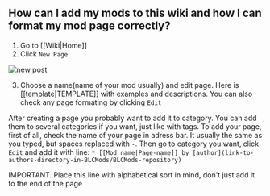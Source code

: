 ## How can I add my mods to this wiki and how I can format my mod page correctly?
1. Go to [[Wiki|Home]]
2. Click `New Page`

![new post](https://i.imgur.com/puvhVrB.png)

3. Choose a name(name of your mod usually) and edit page. Here is [[template|TEMPLATE]] with examples and descriptions. You can also check any page formating by clicking `Edit`

After creating a page you probably want to add it to category. You can add them to several categories if you want, just like with tags. To add your page, first of all, check the name of your page in adress bar. It usually the same as you typed, but spaces replaced with `-`. Then go to category you want, click `Edit` and add it with line:
`* [[Mod name|Page-name]] by [author](link-to-authors-directory-in-BLCMods/BLCMods-repository)`

IMPORTANT. Place this line with alphabetical sort in mind, don't just add it to the end of the page